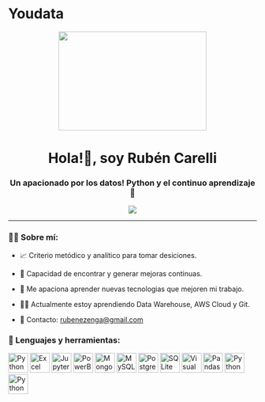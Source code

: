 # Youdata
<div id = "header" align = "center">
    <img src="https://media.giphy.com/media/v1.Y2lkPTc5MGI3NjExZjZpYjRmZXhpZzB0MHVicnNmbTc3ZG5yd2lrM2U2eHRheGk4NXNkaSZlcD12MV9pbnRlcm5hbF9naWZfYnlfaWQmY3Q9Zw/l378c04F2fjeZ7vH2/giphy.gif" width = 300 height = 200>
    <h1 align = "center">
        Hola!👋, soy Rubén Carelli
    </h1>
    <h3 align = "center">
        Un apacionado por los datos! Python y el continuo aprendizaje 🚀
    </h3>
    <a href = "https://www.linkedin.com/in/rubenezengacarelli/">
        <img src = "https://img.shields.io/badge/linkedin-%230077B5.svg?style=for-the-badge&logo=linkedin&logoColor=white" />
    </a>
</div>

---

### 😶‍🌫️ Sobre mí:

- 📈 Criterio metódico y analítico para tomar desiciones.

- 🔎 Capacidad de encontrar y generar mejoras continuas.

- 🚀 Me apaciona aprender nuevas tecnologias que mejoren mi trabajo.

- 🧑‍💻 Actualmente estoy aprendiendo Data Warehouse, AWS Cloud y Git.

- 📩 Contacto: rubenezenga@gmail.com

<div align = "left">
    <h3>
        🔨 Lenguajes y herramientas:        
    </h3>
    <div>
        <img src = "https://cdn-icons-png.flaticon.com/128/5968/5968350.png" title="Python" alt="Python" width="40" height="40" />
        <img src = "https://cdn-icons-png.flaticon.com/128/732/732220.png" title="Excel" alt="Excel" width="40" height="40" />
        <img src = "https://upload.wikimedia.org/wikipedia/commons/thumb/3/38/Jupyter_logo.svg/883px-Jupyter_logo.svg.png" title="Jupyter" alt="Jupyter" width="40" height="40" />
        <img src = "https://upload.wikimedia.org/wikipedia/commons/thumb/c/cf/New_Power_BI_Logo.svg/2048px-New_Power_BI_Logo.svg.png" title="PowerBI" alt="PowerBI" width="40" height="40" />
        <img src = "https://cdn.iconscout.com/icon/free/png-512/free-mongodb-5-1175140.png?f=avif&w=256" title="MongoDB" alt="MongoDB" width="40" height="40" />
        <img src = "https://cdn.iconscout.com/icon/free/png-512/free-mysql-21-1174941.png?f=avif&w=256" title="MySQL" alt="MySQL" width="40" height="40" />
        <img src = "https://cdn.iconscout.com/icon/free/png-512/free-postgresql-11-1175122.png?f=avif&w=256" title="PostgreSQL" alt="PostgreSQL" width="40" height="40" />
        <img src = "https://cdn.iconscout.com/icon/free/png-512/free-sqlite-282687.png?f=avif&w=256" title="SQLite" alt="SQLite" width="40" height="40" />
        <img src = "https://cdn.iconscout.com/icon/free/png-512/free-visual-studio-code-1868941-1583105.png?f=avif&w=256" title="Visual Studio Code" alt="Visual Studio Code" width="40" height="40" />
        <img src = "https://upload.wikimedia.org/wikipedia/commons/thumb/e/ed/Pandas_logo.svg/1280px-Pandas_logo.svg.png" title="Pandas" alt="Pandas" width="40" height="40" />
        <img src = "https://cdn-icons-png.flaticon.com/128/5968/5968350.png" title="Python" alt="Python" width="40" height="40" />
        <img src = "https://cdn-icons-png.flaticon.com/128/5968/5968350.png" title="Python" alt="Python" width="40" height="40" />
    </div>
</div>
